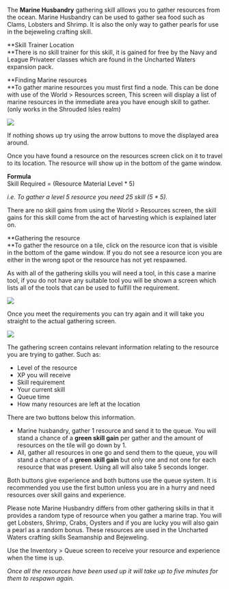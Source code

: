 The **Marine Husbandry** gathering skill alllows you to gather resources from the ocean. Marine Husbandry can be used to gather sea food such as Clams, Lobsters and Shrimp. It is also the only way to gather pearls for use in the bejeweling crafting skill.

**Skill Trainer Location  
**There is no skill trainer for this skill, it is gained for free by the Navy and League Privateer classes which are found in the Uncharted Waters expansion pack.

**Finding Marine resources  
**To gather marine resources you must first find a node. This can be done with use of the World > Resources screen, This screen will display a list of marine resources in the immediate area you have enough skill to gather. (only works in the Shrouded Isles realm)

[![](https://lohcdn.com/images/t_marine.jpg)](https://lohcdn.com/images/marine.jpg)

If nothing shows up try using the arrow buttons to move the displayed area around.

Once you have found a resource on the resources screen click on it to travel to its location. The resource will show up in the bottom of the game window.

**Formula**  
Skill Required = (Resource Material Level \* 5)

_i.e. To gather a level 5 resource you need 25 skill (5 \* 5)._

There are no skill gains from using the World > Resources screen, the skill gains for this skill come from the act of harvesting which is explained later on.

**Gathering the resource  
**To gather the resource on a tile, click on the resource icon that is visible in the bottom of the game window. If you do not see a resource icon you are either in the wrong spot or the resource has not yet respawned.

As with all of the gathering skills you will need a tool, in this case a marine tool, if you do not have any suitable tool you will be shown a screen which lists all of the tools that can be used to fulfill the requirement.

[![](https://lohcdn.com/images/t_marinet.jpg)](https://lohcdn.com/images/marinet.jpg)

Once you meet the requirements you can try again and it will take you straight to the actual gathering screen.

[![](https://lohcdn.com/images/t_marines.jpg)](https://lohcdn.com/images/marinet.jpg)

The gathering screen contains relevant information relating to the resource you are trying to gather. Such as:

*   Level of the resource
*   XP you will receive
*   Skill requirement
*   Your current skill
*   Queue time
*   How many resources are left at the location

There are two buttons below this information.

*   Marine husbandry, gather 1 resource and send it to the queue. You will stand a chance of a **green skill gain** per gather and the amount of resources on the tile will go down by 1.
*   All, gather all resources in one go and send them to the queue, you will stand a chance of a **green skill gain** but only one and not one for each resource that was present. Using all will also take 5 seconds longer.

Both buttons give experience and both buttons use the queue system. It is recommended you use the first button unless you are in a hurry and need resources over skill gains and experience.

Please note Marine Husbandry differs from other gathering skills in that it provides a random type of resource when you gather a marine trap. You will get Lobsters, Shrimp, Crabs, Oysters and if you are lucky you will also gain a pearl as a random bonus. These resources are used in the Uncharted Waters crafting skills Seamanship and Bejeweling.

Use the Inventory > Queue screen to receive your resource and experience when the time is up.

_Once all the resources have been used up it will take up to five minutes for them to respawn again._